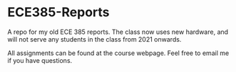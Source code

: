 # ECE385-Reports

A repo for my old ECE 385 reports. The class now uses new hardware, and will not serve any students in the class from 2021 onwards.

All assignments can be found at the course webpage. Feel free to email me if you have questions.

